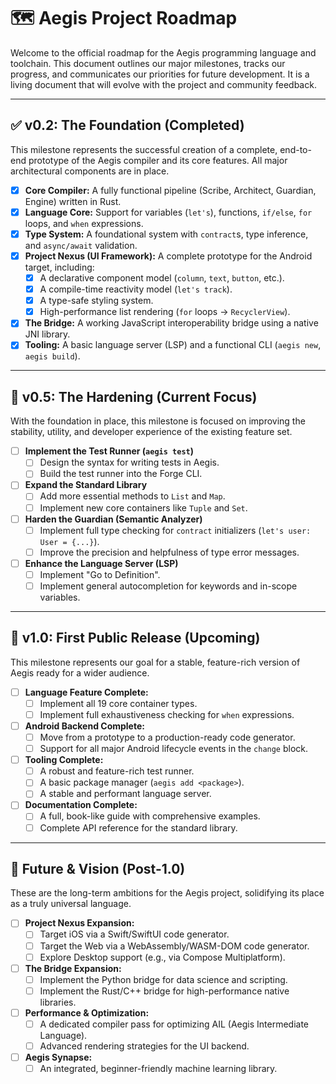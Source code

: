 # 🗺️ Aegis Project Roadmap

Welcome to the official roadmap for the Aegis programming language and toolchain. This document outlines our major milestones, tracks our progress, and communicates our priorities for future development. It is a living document that will evolve with the project and community feedback.

---
## ✅ v0.2: The Foundation (Completed)

This milestone represents the successful creation of a complete, end-to-end prototype of the Aegis compiler and its core features. All major architectural components are in place.

- [x] **Core Compiler:** A fully functional pipeline (Scribe, Architect, Guardian, Engine) written in Rust.
- [x] **Language Core:** Support for variables (`let's`), functions, `if/else`, `for` loops, and `when` expressions.
- [x] **Type System:** A foundational system with `contract`s, type inference, and `async/await` validation.
- [x] **Project Nexus (UI Framework):** A complete prototype for the Android target, including:
    - [x] A declarative component model (`column`, `text`, `button`, etc.).
    - [x] A compile-time reactivity model (`let's track`).
    - [x] A type-safe styling system.
    - [x] High-performance list rendering (`for` loops -> `RecyclerView`).
- [x] **The Bridge:** A working JavaScript interoperability bridge using a native JNI library.
- [x] **Tooling:** A basic language server (LSP) and a functional CLI (`aegis new`, `aegis build`).

---
## 🚀 v0.5: The Hardening (Current Focus)

With the foundation in place, this milestone is focused on improving the stability, utility, and developer experience of the existing feature set.

- [ ] **Implement the Test Runner (`aegis test`)**
    - [ ] Design the syntax for writing tests in Aegis.
    - [ ] Build the test runner into the Forge CLI.
- [ ] **Expand the Standard Library**
    - [ ] Add more essential methods to `List` and `Map`.
    - [ ] Implement new core containers like `Tuple` and `Set`.
- [ ] **Harden the Guardian (Semantic Analyzer)**
    - [ ] Implement full type checking for `contract` initializers (`let's user: User = {...}`).
    - [ ] Improve the precision and helpfulness of type error messages.
- [ ] **Enhance the Language Server (LSP)**
    - [ ] Implement "Go to Definition".
    - [ ] Implement general autocompletion for keywords and in-scope variables.

---
## 🌟 v1.0: First Public Release (Upcoming)

This milestone represents our goal for a stable, feature-rich version of Aegis ready for a wider audience.

- [ ] **Language Feature Complete:**
    - [ ] Implement all 19 core container types.
    - [ ] Implement full exhaustiveness checking for `when` expressions.
- [ ] **Android Backend Complete:**
    - [ ] Move from a prototype to a production-ready code generator.
    - [ ] Support for all major Android lifecycle events in the `change` block.
- [ ] **Tooling Complete:**
    - [ ] A robust and feature-rich test runner.
    - [ ] A basic package manager (`aegis add <package>`).
    - [ ] A stable and performant language server.
- [ ] **Documentation Complete:**
    - [ ] A full, book-like guide with comprehensive examples.
    - [ ] Complete API reference for the standard library.

---
## 🌌 Future & Vision (Post-1.0)

These are the long-term ambitions for the Aegis project, solidifying its place as a truly universal language.

- [ ] **Project Nexus Expansion:**
    - [ ] Target iOS via a Swift/SwiftUI code generator.
    - [ ] Target the Web via a WebAssembly/WASM-DOM code generator.
    - [ ] Explore Desktop support (e.g., via Compose Multiplatform).
- [ ] **The Bridge Expansion:**
    - [ ] Implement the Python bridge for data science and scripting.
    - [ ] Implement the Rust/C++ bridge for high-performance native libraries.
- [ ] **Performance & Optimization:**
    - [ ] A dedicated compiler pass for optimizing AIL (Aegis Intermediate Language).
    - [ ] Advanced rendering strategies for the UI backend.
- [ ] **Aegis Synapse:**
    - [ ] An integrated, beginner-friendly machine learning library.
